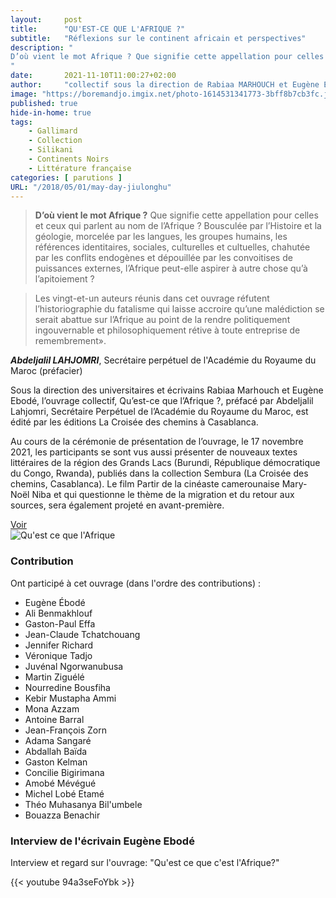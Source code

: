 ```yaml
---
layout:     post
title:      "QU'EST-CE QUE L'AFRIQUE ?"
subtitle:   "Réflexions sur le continent africain et perspectives"
description: "
D’où vient le mot Afrique ? Que signifie cette appellation pour celles et ceux qui parlent au nom de l’Afrique ? Bousculée par l’Histoire et la géologie, morcelée par les langues, les groupes humains, les références identitaires, sociales, culturelles et cultuelles, chahutée par les conflits endogènes et dépouillée par les convoitises de puissances externes, l’Afrique peut-elle aspirer à autre chose qu’à l’apitoiement ?
"
date:       2021-11-10T11:00:27+02:00
author:     "collectif sous la direction de Rabiaa MARHOUCH et Eugène ÉBODÉ"
image: "https://boremandjo.imgix.net/photo-1614531341773-3bff8b7cb3fc.jpg"
published: true
hide-in-home: true
tags:
    - Gallimard
    - Collection 
    - Silikani
    - Continents Noirs
    - Littérature française
categories: [ parutions ]
URL: "/2018/05/01/may-day-jiulonghu"
---
```



> **D’où vient le mot Afrique ?** Que signifie cette appellation pour celles et ceux qui parlent au nom de l’Afrique ? Bousculée par l’Histoire et la géologie, morcelée par les langues, les groupes humains, les références identitaires, sociales, culturelles et cultuelles, chahutée par les conflits endogènes et dépouillée par les convoitises de puissances externes, l’Afrique peut-elle aspirer à autre chose qu’à l’apitoiement ?

> Les vingt-et-un auteurs réunis dans cet ouvrage réfutent l’historiographie du fatalisme qui laisse accroire qu’une malédiction se serait abattue sur l’Afrique au point de la rendre politiquement ingouvernable et philosophiquement rétive à toute entreprise de remembrement».

 ***Abdeljalil LAHJOMRI***, Secrétaire perpétuel de l'Académie du Royaume du Maroc (préfacier)


Sous la direction des universitaires et écrivains Rabiaa Marhouch et Eugène Ebodé, l’ouvrage collectif, Qu’est-ce que l’Afrique ?, préfacé par Abdeljalil Lahjomri, Secrétaire Perpétuel de l’Académie du Royaume du Maroc, est édité par les éditions La Croisée des chemins à Casablanca. 

Au cours de la cérémonie de présentation de l’ouvrage, le 17 novembre 2021, les participants se sont vus aussi présenter de nouveaux textes littéraires de la région des Grands Lacs (Burundi, République démocratique du Congo, Rwanda), publiés dans la collection Sembura (La Croisée des chemins, Casablanca). Le film Partir de la cinéaste camerounaise Mary-Noël Niba et qui questionne le thème de la migration et du retour aux sources, sera également projeté en avant-première.

 [Voir](http://lacroiseedeschemins.ma/produit/quest-ce-que-lafriquereflexions-sur-le-continent-africain-et-perspectives/)<BR>
![Qu'est ce que l'Afrique](https://boremandjo.imgix.net/258027082_5178998302116134_1337263760040848276_n.jpg)


### Contribution   
Ont participé à cet ouvrage (dans l'ordre des contributions) :
- Eugène Ébodé 
- Ali Benmakhlouf 
- Gaston-Paul Effa 
- Jean-Claude Tchatchouang
- Jennifer Richard
- Véronique Tadjo
- Juvénal Ngorwanubusa
- Martin Ziguélé
- Nourredine Bousfiha
- Kebir Mustapha Ammi
- Mona Azzam
- Antoine Barral
- Jean-François Zorn
- Adama Sangaré
- Abdallah Baïda
- Gaston Kelman
- Concilie Bigirimana
- Amobé Mévégué
- Michel Lobé Etamé
- Théo Muhasanya Bil'umbele
- Bouazza Benachir

### Interview de l'écrivain Eugène Ebodé   

Interview et regard sur l'ouvrage: "Qu'est ce que c'est l'Afrique?"

{{< youtube 94a3seFoYbk >}}

